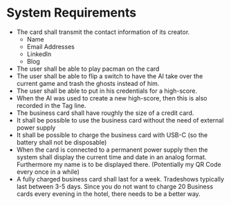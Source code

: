# System Requirements
- The card shall transmit the contact information of its creator.
    - Name
    - Email Addresses
    - LinkedIn
    - Blog
- The user shall be able to play pacman on the card
- The user shall be able to flip a switch to have the AI take over the current game and trash the ghosts instead of him.
- The user shall be able to put in his credentials for a high-score.
- When the AI was used to create a new high-score, then this is also recorded in the Tag line.
- The business card shall have roughly the size of a credit card.
- It shall be possible to use the business card without the need of external power supply
- It shall be possible to charge the business card with USB-C (so the battery shall not be disposable)
- When the card is connected to a permanent power supply then the system shall display the current time and date in an analog format. Furthermore my name is to be displayed there. (Potentially my QR Code every once in a while)
- A fully charged business card shall last for a week. Tradeshows typically last between 3-5 days. Since you do not want to charge 20 Business cards every evening in the hotel, there needs to be a better way.